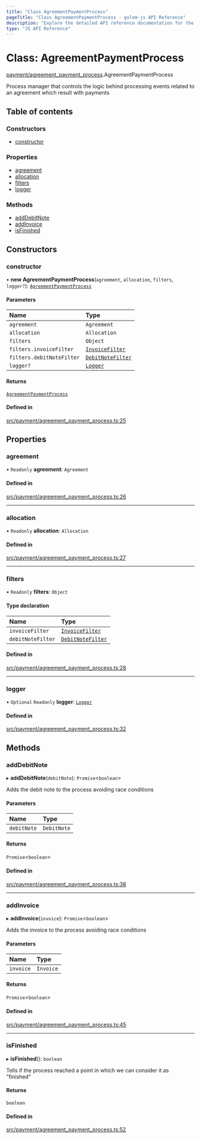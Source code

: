 ```yaml
---
title: "Class AgreementPaymentProcess"
pageTitle: "Class AgreementPaymentProcess - golem-js API Reference"
description: "Explore the detailed API reference documentation for the Class AgreementPaymentProcess within the golem-js SDK for the Golem Network."
type: "JS API Reference"
---
```

# Class: AgreementPaymentProcess

[payment/agreement\_payment\_process](../modules/payment_agreement_payment_process).AgreementPaymentProcess

Process manager that controls the logic behind processing events related to an agreement which result with payments

## Table of contents

### Constructors

- [constructor](payment_agreement_payment_process.AgreementPaymentProcess#constructor)

### Properties

- [agreement](payment_agreement_payment_process.AgreementPaymentProcess#agreement)
- [allocation](payment_agreement_payment_process.AgreementPaymentProcess#allocation)
- [filters](payment_agreement_payment_process.AgreementPaymentProcess#filters)
- [logger](payment_agreement_payment_process.AgreementPaymentProcess#logger)

### Methods

- [addDebitNote](payment_agreement_payment_process.AgreementPaymentProcess#adddebitnote)
- [addInvoice](payment_agreement_payment_process.AgreementPaymentProcess#addinvoice)
- [isFinished](payment_agreement_payment_process.AgreementPaymentProcess#isfinished)

## Constructors

### constructor

• **new AgreementPaymentProcess**(`agreement`, `allocation`, `filters`, `logger?`): [`AgreementPaymentProcess`](payment_agreement_payment_process.AgreementPaymentProcess)

#### Parameters

| Name | Type |
| :------ | :------ |
| `agreement` | `Agreement` |
| `allocation` | `Allocation` |
| `filters` | `Object` |
| `filters.invoiceFilter` | [`InvoiceFilter`](../modules/payment_service#invoicefilter) |
| `filters.debitNoteFilter` | [`DebitNoteFilter`](../modules/payment_service#debitnotefilter) |
| `logger?` | [`Logger`](../interfaces/utils_logger_logger.Logger) |

#### Returns

[`AgreementPaymentProcess`](payment_agreement_payment_process.AgreementPaymentProcess)

#### Defined in

[src/payment/agreement_payment_process.ts:25](https://github.com/golemfactory/golem-js/blob/9137662/src/payment/agreement_payment_process.ts#L25)

## Properties

### agreement

• `Readonly` **agreement**: `Agreement`

#### Defined in

[src/payment/agreement_payment_process.ts:26](https://github.com/golemfactory/golem-js/blob/9137662/src/payment/agreement_payment_process.ts#L26)

___

### allocation

• `Readonly` **allocation**: `Allocation`

#### Defined in

[src/payment/agreement_payment_process.ts:27](https://github.com/golemfactory/golem-js/blob/9137662/src/payment/agreement_payment_process.ts#L27)

___

### filters

• `Readonly` **filters**: `Object`

#### Type declaration

| Name | Type |
| :------ | :------ |
| `invoiceFilter` | [`InvoiceFilter`](../modules/payment_service#invoicefilter) |
| `debitNoteFilter` | [`DebitNoteFilter`](../modules/payment_service#debitnotefilter) |

#### Defined in

[src/payment/agreement_payment_process.ts:28](https://github.com/golemfactory/golem-js/blob/9137662/src/payment/agreement_payment_process.ts#L28)

___

### logger

• `Optional` `Readonly` **logger**: [`Logger`](../interfaces/utils_logger_logger.Logger)

#### Defined in

[src/payment/agreement_payment_process.ts:32](https://github.com/golemfactory/golem-js/blob/9137662/src/payment/agreement_payment_process.ts#L32)

## Methods

### addDebitNote

▸ **addDebitNote**(`debitNote`): `Promise`\<`boolean`\>

Adds the debit note to the process avoiding race conditions

#### Parameters

| Name | Type |
| :------ | :------ |
| `debitNote` | `DebitNote` |

#### Returns

`Promise`\<`boolean`\>

#### Defined in

[src/payment/agreement_payment_process.ts:38](https://github.com/golemfactory/golem-js/blob/9137662/src/payment/agreement_payment_process.ts#L38)

___

### addInvoice

▸ **addInvoice**(`invoice`): `Promise`\<`boolean`\>

Adds the invoice to the process avoiding race conditions

#### Parameters

| Name | Type |
| :------ | :------ |
| `invoice` | `Invoice` |

#### Returns

`Promise`\<`boolean`\>

#### Defined in

[src/payment/agreement_payment_process.ts:45](https://github.com/golemfactory/golem-js/blob/9137662/src/payment/agreement_payment_process.ts#L45)

___

### isFinished

▸ **isFinished**(): `boolean`

Tells if the process reached a point in which we can consider it as "finished"

#### Returns

`boolean`

#### Defined in

[src/payment/agreement_payment_process.ts:52](https://github.com/golemfactory/golem-js/blob/9137662/src/payment/agreement_payment_process.ts#L52)
